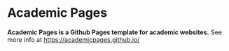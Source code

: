 # Academic Pages
**Academic Pages is a Github Pages template for academic websites.**
See more info at https://academicpages.github.io/


